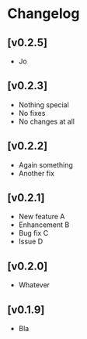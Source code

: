 # Changelog

## [v0.2.5]
- Jo

## [v0.2.3]
- Nothing special
- No fixes
- No changes at all

## [v0.2.2]
- Again something
- Another fix

## [v0.2.1]
- New feature A
- Enhancement B
- Bug fix C
- Issue D

## [v0.2.0]
- Whatever

## [v0.1.9]
- Bla